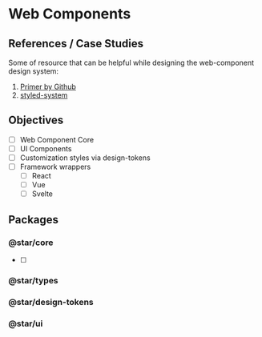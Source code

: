 # Web Components

## References / Case Studies

Some of resource that can be helpful while designing the web-component design system:

1. [Primer by Github](case-studies/primer-by-github.md)
2. [styled-system](styled-system.md)

## Objectives

- [ ] Web Component Core
- [ ] UI Components
- [ ] Customization styles via design-tokens
- [ ] Framework wrappers
    - [ ] React
    - [ ] Vue
    - [ ] Svelte

## Packages

### @star/core

- [ ]

### @star/types

### @star/design-tokens

### @star/ui
